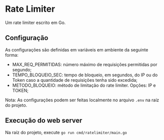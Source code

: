 # Rate Limiter

Um rate limiter escrito em Go.

## Configuração

As configurações são definidas em variáveis em ambiente da seguinte forma:

- MAX_REQ_PERMITIDAS: número máximo de requisições permitidas por segundo;
- TEMPO_BLOQUEIO_SEC: tempo de bloqueio, em segundos, do IP ou do Token caso a quantidade de requisições tenha sido excedida;
- METODO_BLOQUEIO: método de limitação do rate limiter. Opções: IP e TOKEN;

Nota: As configurações podem ser feitas localmente no arquivo `.env` na raíz do projeto.

## Execução do web server
Na raíz do projeto, execute `go run cmd/ratelimiter/main.go`